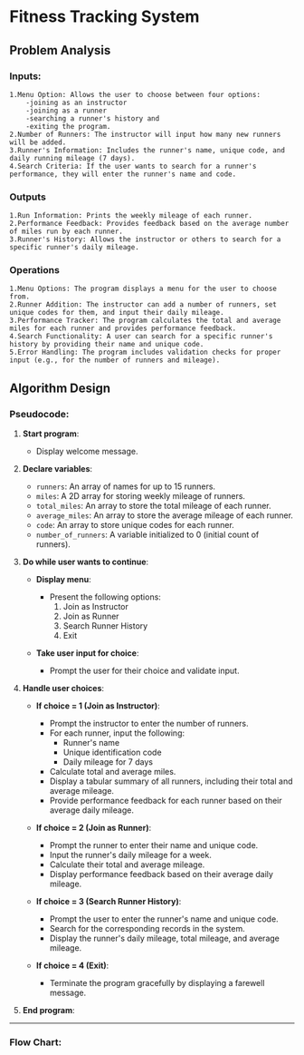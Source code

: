# Fitness Tracking System
## Problem Analysis 
 ### Inputs: 
    1.Menu Option: Allows the user to choose between four options:  
        -joining as an instructor  
        -joining as a runner 
        -searching a runner's history and  
        -exiting the program. 
    2.Number of Runners: The instructor will input how many new runners will be added. 
    3.Runner's Information: Includes the runner's name, unique code, and daily running mileage (7 days). 
    4.Search Criteria: If the user wants to search for a runner's performance, they will enter the runner's name and code.
    
 ### Outputs
    1.Run Information: Prints the weekly mileage of each runner.
    2.Performance Feedback: Provides feedback based on the average number of miles run by each runner.
    3.Runner's History: Allows the instructor or others to search for a specific runner's daily mileage.

### Operations
    1.Menu Options: The program displays a menu for the user to choose from.
    2.Runner Addition: The instructor can add a number of runners, set unique codes for them, and input their daily mileage.
    3.Performance Tracker: The program calculates the total and average miles for each runner and provides performance feedback.
    4.Search Functionality: A user can search for a specific runner's history by providing their name and unique code.
    5.Error Handling: The program includes validation checks for proper input (e.g., for the number of runners and mileage).

## Algorithm Design

### Pseudocode:

1. **Start program**:
   - Display welcome message.

2. **Declare variables**:
   - `runners`: An array of names for up to 15 runners.
   - `miles`: A 2D array for storing weekly mileage of runners.
   - `total_miles`: An array to store the total mileage of each runner.
   - `average_miles`: An array to store the average mileage of each runner.
   - `code`: An array to store unique codes for each runner.
   - `number_of_runners`: A variable initialized to 0 (initial count of runners).

3. **Do while user wants to continue**:
   - **Display menu**:
     - Present the following options:
       1. Join as Instructor
       2. Join as Runner
       3. Search Runner History
       4. Exit

   - **Take user input for choice**:
     - Prompt the user for their choice and validate input.

4. **Handle user choices**:
   - **If choice = 1 (Join as Instructor)**:
     - Prompt the instructor to enter the number of runners.
     - For each runner, input the following:
       - Runner's name
       - Unique identification code
       - Daily mileage for 7 days
     - Calculate total and average miles.
     - Display a tabular summary of all runners, including their total and average mileage.
     - Provide performance feedback for each runner based on their average daily mileage.

   - **If choice = 2 (Join as Runner)**:
     - Prompt the runner to enter their name and unique code.
     - Input the runner's daily mileage for a week.
     - Calculate their total and average mileage.
     - Display performance feedback based on their average daily mileage.

   - **If choice = 3 (Search Runner History)**:
     - Prompt the user to enter the runner's name and unique code.
     - Search for the corresponding records in the system.
     - Display the runner's daily mileage, total mileage, and average mileage.

   - **If choice = 4 (Exit)**:
     - Terminate the program gracefully by displaying a farewell message.

5. **End program**:
---
### Flow Chart:





